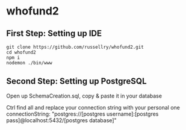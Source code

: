 # whofund2

## First Step: Setting up IDE
```
git clone https://github.com/russellry/whofund2.git
cd whofund2
npm i
nodemon ./bin/www
```

## Second Step: Setting up PostgreSQL
Open up SchemaCreation.sql, copy & paste it in your database

Ctrl find all and replace your connection string with your personal one
connectionString: "postgres://[postgres username]:[postgres pass]@localhost:5432/[postgres database]"
